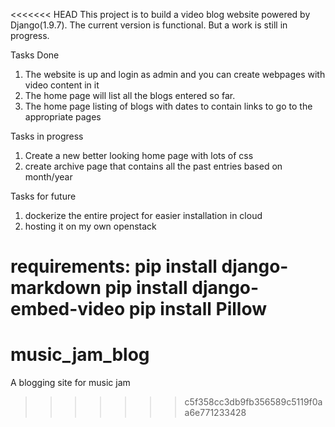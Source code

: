 <<<<<<< HEAD
This project is to build a video blog website powered by Django(1.9.7).
The current version is functional. But a work is still in progress.

Tasks Done
1. The website is up and login as admin and you can create webpages with video content in it
2. The home page will list all the blogs entered so far.
3. The home page listing of blogs with dates to contain links to go to the appropriate pages

Tasks in progress
1. Create a new better looking home page with lots of css
3. create archive page that contains all the past entries based on month/year

Tasks for future
1. dockerize the entire project for easier installation in cloud
2. hosting it on my own openstack


requirements:
pip install django-markdown
pip install django-embed-video
pip install Pillow
=======
# music_jam_blog
A blogging site for music jam
>>>>>>> c5f358cc3db9fb356589c5119f0aa6e771233428
